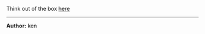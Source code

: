 Think out of the box [here](https://www.youtube.com/watch?v=YhZdyYq9zRk&t=110s)

---
**Author:** ken